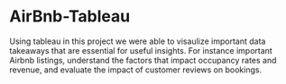 # AirBnb-Tableau

Using tableau in this project we were able to visaulize important data takeaways that are essential for useful insights. For instance important Airbnb listings, understand the factors that impact occupancy rates and revenue, and evaluate the impact of customer reviews on bookings.

